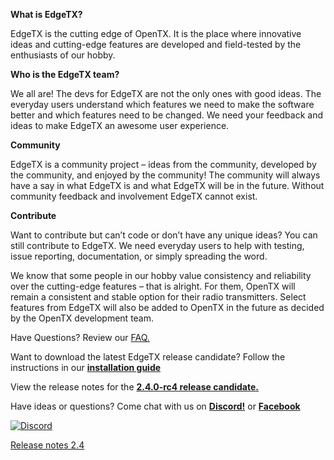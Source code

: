 **What is EdgeTX?**

EdgeTX is the cutting edge of OpenTX. It is the place where innovative ideas and cutting-edge features are developed and field-tested by the enthusiasts of our hobby.

**Who is the EdgeTX team?**

We all are! The devs for EdgeTX are not the only ones with good ideas. The everyday users understand which features we need to make the software better and which features need to be changed. We need your feedback and ideas to make EdgeTX an awesome user experience.

**Community**

EdgeTX is a community project – ideas from the community, developed by the community, and enjoyed by the community! The community will always have a say in what EdgeTX is and what EdgeTX will be in the future. Without community feedback and involvement EdgeTX cannot exist.

**Contribute**

Want to contribute but can’t code or don’t have any unique ideas? You can still contribute to EdgeTX. We need everyday users to help with testing, issue reporting, documentation, or simply spreading the word.


We know that some people in our hobby value consistency and reliability over the cutting-edge features – that is alright. For them, OpenTX will remain a consistent and stable option for their radio transmitters. Select features from EdgeTX will also be added to OpenTX in the future as decided by the OpenTX development team.

Have Questions? Review our 
[FAQ.](https://github.com/EdgeTX/edgetx.github.io/wiki/Frequently-Asked-Questions)

Want to download the latest EdgeTX release candidate? Follow the instructions in our  **[installation guide](https://github.com/EdgeTX/edgetx.github.io/wiki/EdgeTX-Installation-Guide)**

View the release notes for the **[2.4.0-rc4 release candidate. ](https://github.com/EdgeTX/edgetx/releases/tag/v2.4.0-rc4)**

Have ideas or questions? Come chat with us on **[Discord!](https://github.com/EdgeTX/edgetx.github.io/wiki/Community-Guidlines)** or **[Facebook](https://www.facebook.com/groups/edgetx)**


[![Discord](https://img.shields.io/discord/839849772864503828.svg?label=&logo=discord&logoColor=ffffff&color=7389D8&labelColor=6A7EC2)](https://github.com/EdgeTX/edgetx.github.io/wiki/Community-Guidlines)

[Release notes 2.4](https://github.com/EdgeTX/edgetx.github.io/blob/master/docs/releasenotes24.md)
